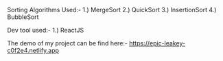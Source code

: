 Sorting Algorithms Used:-
1.) MergeSort
2.) QuickSort
3.) InsertionSort
4.) BubbleSort

Dev tool used:-
1.) ReactJS

The demo of my project can be find here:- https://epic-leakey-c0f2e4.netlify.app
